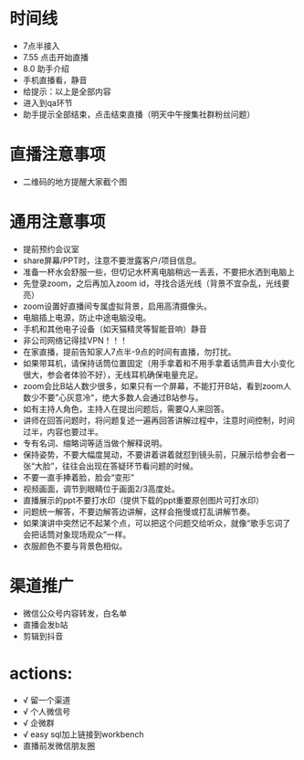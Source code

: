 
# 时间线

- 7点半接入
- 7.55 点击开始直播
- 8.0 助手介绍
- 手机直播看，静音
- 给提示：以上是全部内容
- 进入到qa环节
- 助手提示全部结束，点击结束直播（明天中午搜集社群粉丝问题）

# 直播注意事项

- 二维码的地方提醒大家截个图

# 通用注意事项

- 提前预约会议室
- share屏幕/PPT时，注意不要泄露客户/项目信息。
- 准备一杯水会舒服一些，但切记水杯离电脑稍远一丢丢，不要把水洒到电脑上
- 先登录zoom，之后再加入zoom id，寻找合适光线（背景不宜杂乱，光线要亮）
- zoom设置好直播间专属虚拟背景，启用高清摄像头。
- 电脑插上电源，防止中途电脑没电。
- 手机和其他电子设备（如天猫精灵等智能音响）静音
- 非公司网络记得挂VPN！！！
- 在家直播，提前告知家人7点半-9点的时间有直播，勿打扰。
- 如果带耳机，请保持话筒位置固定（用手拿着和不用手拿着话筒声音大小变化很大，参会者体验不好），无线耳机确保电量充足。
- zoom会比B站人数少很多，如果只有一个屏幕，不能打开B站，看到zoom人数少不要”心灰意冷“，绝大多数人会通过B站参与。
- 如有主持人角色，主持人在提出问题后，需要Q人来回答。
- 讲师在回答问题时，将问题复述一遍再回答讲解过程中，注意时间控制，时间过半，内容也要过半。
- 专有名词、缩略词等适当做个解释说明。
- 保持姿势，不要大幅度晃动，不要讲着讲着就怼到镜头前，只展示给参会者一张“大脸”，往往会出现在答疑环节看问题的时候。
- 不要一直手捧着脸，脸会“变形”
- 视频画面，调节到眼睛位于画面2/3高度处。
- 直播展示的ppt不要打水印（提供下载的ppt重要原创图片可打水印）
- 问题统一解答，不要边解答边讲解，这样会拖慢或打乱讲解节奏。
- 如果演讲中突然记不起某个点，可以把这个问题交给听众，就像“歌手忘词了会把话筒对象现场观众”一样。
- 衣服颜色不要与背景色相似。

# 渠道推广

- 微信公众号内容转发，白名单
- 直播会发b站
- 剪辑到抖音

# actions:

- √ 留一个渠道
- √ 个人微信号
- √ 企微群
- √ easy sql加上链接到workbench
- 直播前发微信朋友圈


